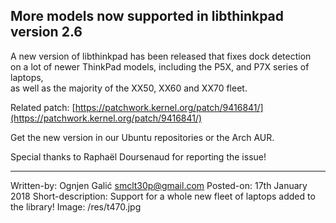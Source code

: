## More models now supported in libthinkpad version 2.6

A new version of libthinkpad has been released that fixes dock detection    
on a lot of newer ThinkPad models, including the P5X, and P7X series of laptops,       
as well as the majority of the XX50, XX60 and XX70 fleet.     
      
Related patch: [https://patchwork.kernel.org/patch/9416841/](https://patchwork.kernel.org/patch/9416841/)

Get the new version in our Ubuntu repositories or the Arch AUR.

Special thanks to Raphaël Doursenaud for reporting the issue!     

---       
Written-by: Ognjen Galić <smclt30p@gmail.com>
Posted-on: 17th January 2018
Short-description: Support for a whole new fleet of laptops added to the library!
Image: /res/t470.jpg
